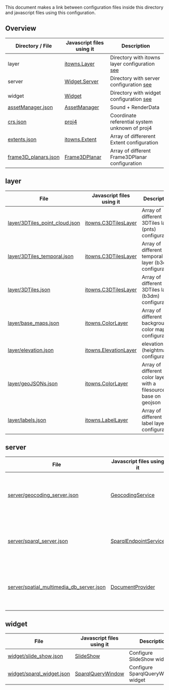 This document makes a link between configuration files inside this directory and javascript files using this configuration.

## Overview

| Directory / File                               | Javascript files using it                                                         | Description                                             |
| ---------------------------------------------- | --------------------------------------------------------------------------------- | ------------------------------------------------------- |
| layer                                          | [itowns.Layer](http://www.itowns-project.org/itowns/docs/#api/Layer/Layer)        | Directory with itowns layer configuration [see](#layer) |
| server                                         | [Widget.Server](../../../packages/browser/src/Widget/Server/)                     | Directory with server configuration [see](#server)      |
| widget                                         | [Widget](../../../packages/browser/src/Widget/)                                   | Directory with widget configuration [see](#widget)      |
| [assetManager.json](./assetManager.json)       | [AssetManager](../../../packages/browser/src/AssetManager/AssetManager.js)        | Sound + RenderData                                      |
| [crs.json](./crs.json)                         | [proj4](http://proj4js.org/)                                                      | Coordinate referential system unknown of proj4          |
| [extents.json](./extents.json)                 | [itowns.Extent](http://www.itowns-project.org/itowns/docs/#api/Geographic/Extent) | Array of differerent Extent configuration               |
| [frame3D_planars.json](./frame3D_planars.json) | [Frame3DPlanar](../../../packages/browser/src/Frame3D/Frame3DPlanar.js)           | Array of different Frame3DPlanar configuration          |

## layer

| File                                                               | Javascript files using it                                                                    | Description                                                      |
| ------------------------------------------------------------------ | -------------------------------------------------------------------------------------------- | ---------------------------------------------------------------- |
| [layer/3DTiles_point_cloud.json](./layer/3DTiles_point_cloud.json) | [itowns.C3DTilesLayer](http://www.itowns-project.org/itowns/docs/#api/Layer/C3DTilesLayer)   | Array of different 3DTiles layer (pnts) configuration            |
| [layer/3DTiles_temporal.json](./layer/3DTiles_temporal.json)       | [itowns.C3DTilesLayer](http://www.itowns-project.org/itowns/docs/#api/Layer/C3DTilesLayer)   | Array of different temporal layer (b3dm) configuration           |
| [layer/3DTiles.json](./layer/3DTiles.json)                         | [itowns.C3DTilesLayer](http://www.itowns-project.org/itowns/docs/#api/Layer/C3DTilesLayer)   | Array of different 3DTiles layer (b3dm) configuration            |
| [layer/base_maps.json](./layer/base_maps.json)                     | [itowns.ColorLayer](http://www.itowns-project.org/itowns/docs/#api/Layer/ColorLayer)         | Array of different background color map configuration            |
| [layer/elevation.json](./layer/elevation.json)                     | [itowns.ElevationLayer](http://www.itowns-project.org/itowns/docs/#api/Layer/ElevationLayer) | elevation (heightmap) configuration                              |
| [layer/geoJSONs.json](./layer/geoJSONs.json)                       | [itowns.ColorLayer](http://www.itowns-project.org/itowns/docs/#api/Layer/ColorLayer)         | Array of different color layer with a filesource base on geojson |
| [layer/labels.json](./layer/labels.json)                           | [itowns.LabelLayer](http://www.itowns-project.org/itowns/docs/#api/Layer/LabelLayer)         | Array of different label layer configuration                     |

## server

| File                                                                                   | Javascript files using it                                                                                    | Description                                                                                                   |
| -------------------------------------------------------------------------------------- | ------------------------------------------------------------------------------------------------------------ | ------------------------------------------------------------------------------------------------------------- |
| [server/geocoding_server.json](./server/geocoding_server.json)                         | [GeocodingService](../../../packages/browser/src/Widget/Server/Geocoding/services/GeocodingService.js)       | Configure how to treat http request with a geocoding service                                                  |
| [server/sparql_server.json](./server/sparql_server.json)                               | [SparqlEndpointService](../../../packages/browser/src/Widget/Server/SPARQL/Service/SparqlEndpointService.js) | Configure how to treat http request with a sparql service                                                     |
| [server/spatial_multimedia_db_server.json](./server/spatial_multimedia_db_server.json) | [DocumentProvider](../../../packages/browser/src/Widget/Server/Document/Core/ViewModel/DocumentProvider.js)  | Configure how to treat http request with a [smdb service](https://github.com/VCityTeam/Spatial-Multimedia-DB) |

## widget

| File                                                     | Javascript files using it                                                                         | Description                        |
| -------------------------------------------------------- | ------------------------------------------------------------------------------------------------- | ---------------------------------- |
| [widget/slide_show.json](./widget/slide_show.json)       | [SlideShow](../../../packages/browser/src/Widget/SlideShow/SlideShow.js)                          | Configure SlideShow widget         |
| [widget/sparql_widget.json](./widget/sparql_widget.json) | [SparqlQueryWindow](../../../packages/browser/src/Widget/Server/SPARQL/View/SparqlQueryWindow.js) | Configure SparqlQueryWindow widget |
